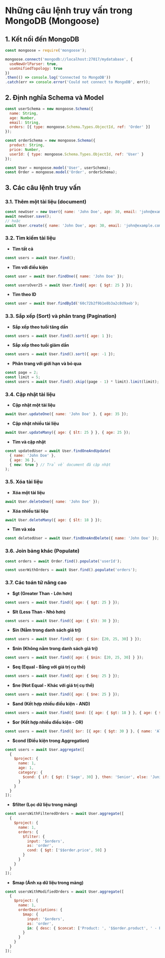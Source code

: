 # Những câu lệnh truy vấn trong MongoDB (Mongoose)

## 1. Kết nối đến MongoDB
```js
const mongoose = require('mongoose');

mongoose.connect('mongodb://localhost:27017/mydatabase', {
  useNewUrlParser: true,
  useUnifiedTopology: true
})
.then(() => console.log('Connected to MongoDB'))
.catch(err => console.error('Could not connect to MongoDB', err));
```

## 2. Định nghĩa Schema và Model
```js
const userSchema = new mongoose.Schema({
  name: String,
  age: Number,
  email: String,
  orders: [{ type: mongoose.Schema.Types.ObjectId, ref: 'Order' }]
});

const orderSchema = new mongoose.Schema({
  product: String,
  price: Number,
  userId: { type: mongoose.Schema.Types.ObjectId, ref: 'User' }
});

const User = mongoose.model('User', userSchema);
const Order = mongoose.model('Order', orderSchema);
```

## 3. Các câu lệnh truy vấn

### 3.1. Thêm một tài liệu (document)
```js
const newUser = new User({ name: 'John Doe', age: 30, email: 'john@example.com' });
await newUser.save();
// hoặc
await User.create({ name: 'John Doe', age: 30, email: 'john@example.com' })
```

### 3.2. Tìm kiếm tài liệu
- **Tìm tất cả**
```js
const users = await User.find();
```

- **Tìm với điều kiện**
```js
const user = await User.findOne({ name: 'John Doe' });
```
```js
const usersOver25 = await User.find({ age: { $gt: 25 } });
```

- **Tìm theo ID**
```js
const user = await User.findById('60c72b2f9b1e8b3a2c8d9aeb');
```

### 3.3. Sắp xếp (Sort) và phân trang (Pagination)
- **Sắp xếp theo tuổi tăng dần**
```js
const users = await User.find().sort({ age: 1 });
```
- **Sắp xếp theo tuổi giảm dần**
```js
const users = await User.find().sort({ age: -1 });
```
- **Phân trang với giới hạn và bỏ qua**
```js
const page = 2;
const limit = 5;
const users = await User.find().skip((page - 1) * limit).limit(limit);
```

### 3.4. Cập nhật tài liệu
- **Cập nhật một tài liệu**
```js
await User.updateOne({ name: 'John Doe' }, { age: 35 });
```
- **Cập nhật nhiều tài liệu**
```js
await User.updateMany({ age: { $lt: 25 } }, { age: 25 });
```
- **Tìm và cập nhật**
```js
const updatedUser = await User.findOneAndUpdate(
  { name: 'John Doe' },
  { age: 36 },
  { new: true } // Trả về document đã cập nhật
);
```

### 3.5. Xóa tài liệu
- **Xóa một tài liệu**
```js
await User.deleteOne({ name: 'John Doe' });
```
- **Xóa nhiều tài liệu**
```js
await User.deleteMany({ age: { $lt: 18 } });
```
- **Tìm và xóa**
```js
const deletedUser = await User.findOneAndDelete({ name: 'John Doe' });
```

### 3.6. Join bảng khác (Populate)
```js
const orders = await Order.find().populate('userId');
```
```js
const userWithOrders = await User.find().populate('orders');
```

### 3.7. Các toán tử nâng cao
- **$gt (Greater Than - Lớn hơn)**
```js
const users = await User.find({ age: { $gt: 25 } });
```

- **$lt (Less Than - Nhỏ hơn)**
```js
const users = await User.find({ age: { $lt: 30 } });
```

- **$in (Nằm trong danh sách giá trị)**
```js
const users = await User.find({ age: { $in: [20, 25, 30] } });
```

- **$nin (Không nằm trong danh sách giá trị)**
```js
const users = await User.find({ age: { $nin: [20, 25, 30] } });
```

- **$eq (Equal - Bằng với giá trị cụ thể)**
```js
const users = await User.find({ age: { $eq: 25 } });
```

- **$ne (Not Equal - Khác với giá trị cụ thể)**
```js
const users = await User.find({ age: { $ne: 25 } });
```

- **$and (Kết hợp nhiều điều kiện - AND)**
```js
const users = await User.find({ $and: [{ age: { $gt: 18 } }, { age: { $lt: 30 } }] });
```

- **$or (Kết hợp nhiều điều kiện - OR)**
```js
const users = await User.find({ $or: [{ age: { $gt: 30 } }, { name: 'Alice' }] });
```

- **$cond (Điều kiện trong Aggregation)**
```js
const users = await User.aggregate([
  {
    $project: {
      name: 1,
      age: 1,
      category: {
        $cond: { if: { $gt: ['$age', 30] }, then: 'Senior', else: 'Junior' }
      }
    }
  }
]);
```

- **$filter (Lọc dữ liệu trong mảng)**
```js
const usersWithFilteredOrders = await User.aggregate([
  {
    $project: {
      name: 1,
      orders: {
        $filter: {
          input: '$orders',
          as: 'order',
          cond: { $gt: ['$$order.price', 50] }
        }
      }
    }
  }
]);
```

- **$map (Ánh xạ dữ liệu trong mảng)**
```js
const usersWithModifiedOrders = await User.aggregate([
  {
    $project: {
      name: 1,
      orderDescriptions: {
        $map: {
          input: '$orders',
          as: 'order',
          in: { desc: { $concat: ['Product: ', '$$order.product', ' - Price: ', { $toString: '$$order.price' }] } }
        }
      }
    }
  }
]);
```

